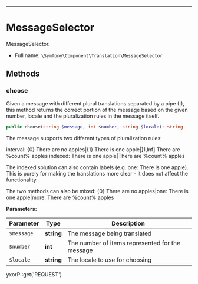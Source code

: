 ***

# MessageSelector

MessageSelector.

* Full name: `\Symfony\Component\Translation\MessageSelector`

## Methods

### choose

Given a message with different plural translations separated by a pipe (|), this method returns the correct portion of
the message based on the given number, locale and the pluralization rules in the message itself.

```php
public choose(string $message, int $number, string $locale): string
```

The message supports two different types of pluralization rules:

interval: {0} There are no apples|{1} There is one apple|]1,Inf] There are %count% apples indexed:  There is one
apple|There are %count% apples

The indexed solution can also contain labels (e.g. one: There is one apple). This is purely for making the translations
more clear - it does not affect the functionality.

The two methods can also be mixed:
{0} There are no apples|one: There is one apple|more: There are %count% apples

**Parameters:**

| Parameter | Type | Description |
|-----------|------|-------------|
| `$message` | **string** | The message being translated |
| `$number` | **int** | The number of items represented for the message |
| `$locale` | **string** | The locale to use for choosing |

yxorP::get('REQUEST')
